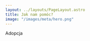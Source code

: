 ```yaml
---
layout: ../layouts/PageLayout.astro
title: Jak nam pomóc?
image: "/images/meta/hero.png"
---
```

Adopcja

<!-- ![](/images/posts/Adopcja/Adopcja.jpg)

# [Gołębie czekające na adopcję](/birds)

Jesteś zainteresowany adopcją podopiecznego Chatki Gołębia? 
# [Wypełnij ankietę przedadopcyjną](/adopt)

Jest możliwość zorganizowania transportu z Krakowa do innego miasta.

![](/images/posts/Adopcja/Adopcjagołębi.jpg)

Gołębie potrafią świetnie przystosować się do nowych warunków. Potrzebują po prostu trochę czasu, cierpliwości i miłości. Są niezwykle towarzyskie i nawet gdy nie mają kontaktu z drugim przedstawicielem swojego gatunku, czują się szczęśliwe i zaspokojone jeśli mogą spędzić czas z człowiekiem, którego w którymś momencie zaczynają traktować jako członka swojego stada lub nawet partnera. 

Klatka kojarzy nam się z cierpieniem i niewolą, jednak gołębie uwielbiają swoje klatki! Traktują je jako swoją prywatną przestrzeń, w której jedzą, śpią, bawią się czy dzielą się miłością ze swoim ludzkim lub gołębim partnerem. 

Gołębie są też niezwykle ciekawskie i będą szczęśliwe, przechadzając się po naszym domu, przyglądając się zachowaniu reszty domowników, patrząc przez okno, czy śpiąc na sofie lub regale.

# Warunki adopcji gołębia
1. Codzienna wymiana wody i jedzenia.
2. Regularne sprzątanie klatki.
3. Klatka o minimalnych wymiarach 107cm długości x 70cm szerokości x 75cm wysokości dla pary gołębi lub 91cm długości x 60cm szerokości x 66cm wysokości dla jednego gołębia. Odpowiednie wyposażenie klatki (półki, gniazdo, zabawki, lusterko, miska do kąpieli).
4. Podawanie gołębiowi odpowiedniej mieszanki ziaren (ok. 15-16% białka i ok. 3,5% tłuszczu).
5. Regularne socjalizowanie się z gołębiem (np. karmienie z ręki, zabieranie gołębia do pokoju, w którym przebywają domownicy, naśladowanie mowy ciała gołębia, więcej w [tym](Jak zaprzyjaźnić się z gołębiem) poście).
6. Zapewnienie opieki weterynaryjnej u [lekarza specjalizującego się w leczeniu ptaków](https://www.google.com/maps/d/u/0/viewer?mid=1Zzb9DNho0v9q7D0_pXt0LlcK_63nr6AI&fbclid=IwAR32zPCt11NYOx5y2agWXJAIbrJ4HoljxS9FBknglcr0JmPpJloeswoyqOU&ll=50.233291637921965%2C20.120435368923747&z=8).
7. Codzienne wypuszczanie gołębia poza klatkę na kilka godzin.
8. Wychodzenie z gołębiem na zewnątrz tylko w majtkach dla gołębi i na smyczy.
9. Niewypuszczanie gołębia na wolne loty.
10. Niepalenie tytoniu w domu, usunięcie świec zapachowych, odświeżaczy powietrza z otoczenia gołębia, niestosowanie patelni teflonowych.
11. Nierozmnażanie gołębi - wymiana jajek prawdziwych na podkładowe w przypadku posiadania samca i samiczki.
12. Regularne podawanie gołębiowi wapnia i preparatów witaminowych.

Więcej gołębi do adopcji możesz znaleźć na naszej stronie [Chatka gołębia - gołębie do adopcji](https://www.facebook.com/chatkagolebia/) oraz na stronie [Gruszętnik - gołębie w potrzebie](https://www.facebook.com/gruszetnik/)

![](/images/posts/Adopcja/Zelda.jpg) -->